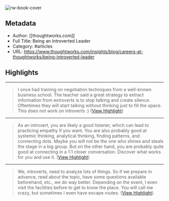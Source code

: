 ![rw-book-cover](https://readwise-assets.s3.amazonaws.com/static/images/article2.74d541386bbf.png)

## Metadata
- Author: [[thoughtworks.com]]
- Full Title: Being an Introverted Leader
- Category: #articles
- URL: https://www.thoughtworks.com/insights/blog/careers-at-thoughtworks/being-introverted-leader

## Highlights
***

> I once had training on negotiation techniques from a well-known business school. The teacher said a great strategy to extract information from extroverts is to stop talking and create silence. Oftentimes they will start talking without thinking just to fill the space. This does not work on introverts :) ([View Highlight](https://instapaper.com/read/1554724277/21313930))

***

> As an introvert, you are likely a good listener, which can lead to practicing empathy if you want. You are also probably good at systemic thinking, analytical thinking, finding patterns, and connecting dots. Maybe you will not be the one who shines and steals the stage in a big group. But on the other hand, you are probably quite good at connecting in a 1:1 closer conversation. Discover what works for you and use it. ([View Highlight](https://instapaper.com/read/1554724277/21313931))

***

> We, introverts, need to analyze lots of things. So if we prepare in advance, read about the topic, have some questions available beforehand, etc., we do way better. Depending on the event, I even visit the facilities before to get to know the place. You will call me crazy, but sometimes I even have escape routes. ([View Highlight](https://instapaper.com/read/1554724277/21313935))


